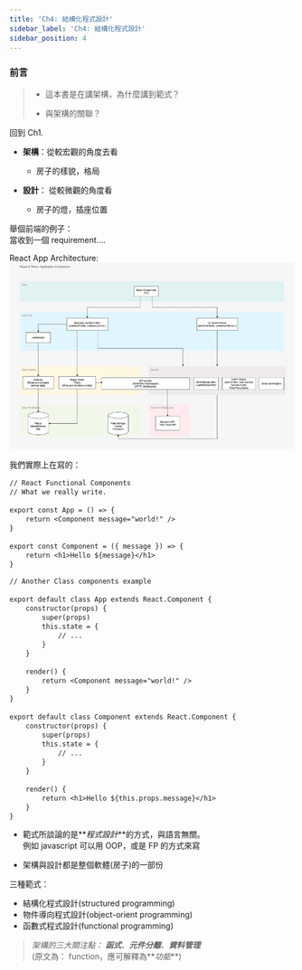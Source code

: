 ```yaml
---
title: 'Ch4: 結構化程式設計'
sidebar_label: 'Ch4: 結構化程式設計'
sidebar_position: 4
---
```


### 前言

> -   這本書是在講架構，為什麼講到範式？
>
> -   與架構的關聯？

回到 Ch1.

-   **架構**：從較宏觀的角度去看

    -   房子的樣貌，格局

-   **設計**： 從較微觀的角度看
    -   房子的燈，插座位置

舉個前端的例子：  
當收到一個 requirement....

React App Architecture:  
![react-redux-architecture](./img/react-redux-architecture.png)

我們實際上在寫的：

```tsx
// React Functional Components
// What we really write.

export const App = () => {
	return <Component message="world!" />
}

export const Component = ({ message }) => {
	return <h1>Hello ${message}</h1>
}
```

```tsx
// Another Class components example

export default class App extends React.Component {
	constructor(props) {
		super(props)
		this.state = {
			// ...
		}
	}

	render() {
		return <Component message="world!" />
	}
}

export default class Component extends React.Component {
	constructor(props) {
		super(props)
		this.state = {
			// ...
		}
	}

	render() {
		return <h1>Hello ${this.props.message}</h1>
	}
}
```

-   範式所談論的是**_程式設計_**的方式，與語言無關。  
    例如 javascript 可以用 OOP，或是 FP 的方式來寫

-   架構與設計都是整個軟體(房子)的一部份

三種範式：

-   結構化程式設計(structured programming)
-   物件導向程式設計(object-orient programming)
-   函數式程式設計(functional programming)

> _架構的三大關注點： **函式**、**元件分離**、**資料管理**_  
> (原文為： function，應可解釋為**_功能_**)
